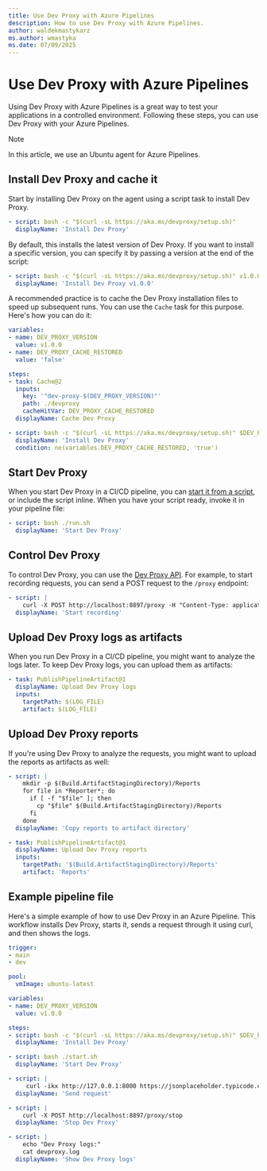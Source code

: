 ```yaml
---
title: Use Dev Proxy with Azure Pipelines
description: How to use Dev Proxy with Azure Pipelines.
author: waldekmastykarz
ms.author: wmastyka
ms.date: 07/09/2025
---
```


# Use Dev Proxy with Azure Pipelines

Using Dev Proxy with Azure Pipelines is a great way to test your applications in a controlled environment. Following these steps, you can use Dev Proxy with your Azure Pipelines.

> [!NOTE]
> In this article, we use an Ubuntu agent for Azure Pipelines.

## Install Dev Proxy and cache it

Start by installing Dev Proxy on the agent using a script task to install Dev Proxy.

```yaml
- script: bash -c "$(curl -sL https://aka.ms/devproxy/setup.sh)"
  displayName: 'Install Dev Proxy'
```

By default, this installs the latest version of Dev Proxy. If you want to install a specific version, you can specify it by passing a version at the end of the script:

```yaml
- script: bash -c "$(curl -sL https://aka.ms/devproxy/setup.sh)" v1.0.0
  displayName: 'Install Dev Proxy v1.0.0'
```

A recommended practice is to cache the Dev Proxy installation files to speed up subsequent runs. You can use the `Cache` task for this purpose. Here's how you can do it:

```yaml
variables:
- name: DEV_PROXY_VERSION
  value: v1.0.0
- name: DEV_PROXY_CACHE_RESTORED
  value: 'false'

steps:
- task: Cache@2
  inputs:
    key: '"dev-proxy-$(DEV_PROXY_VERSION)"'
    path: ./devproxy
    cacheHitVar: DEV_PROXY_CACHE_RESTORED
  displayName: Cache Dev Proxy

- script: bash -c "$(curl -sL https://aka.ms/devproxy/setup.sh)" $DEV_PROXY_VERSION
  displayName: 'Install Dev Proxy'
  condition: ne(variables.DEV_PROXY_CACHE_RESTORED, 'true')
```

## Start Dev Proxy

When you start Dev Proxy in a CI/CD pipeline, you can [start it from a script](./use-dev-proxy-in-ci-cd-overview.md#example-start-script), or include the script inline. When you have your script ready, invoke it in your pipeline file:

```yaml
- script: bash ./run.sh
  displayName: 'Start Dev Proxy'
```

## Control Dev Proxy

To control Dev Proxy, you can use the [Dev Proxy API](../technical-reference/proxy-api.md). For example, to start recording requests, you can send a POST request to the `/proxy` endpoint:

```yaml
- script: |
    curl -X POST http://localhost:8897/proxy -H "Content-Type: application/json" -d '{"recording": true}'
  displayName: 'Start recording'
```

## Upload Dev Proxy logs as artifacts

When you run Dev Proxy in a CI/CD pipeline, you might want to analyze the logs later. To keep Dev Proxy logs, you can upload them as artifacts:

```yaml
- task: PublishPipelineArtifact@1
  displayName: Upload Dev Proxy logs
  inputs:
    targetPath: $(LOG_FILE)
    artifact: $(LOG_FILE)
```

## Upload Dev Proxy reports

If you're using Dev Proxy to analyze the requests, you might want to upload the reports as artifacts as well:

```yaml
- script: |
    mkdir -p $(Build.ArtifactStagingDirectory)/Reports
    for file in *Reporter*; do
      if [ -f "$file" ]; then
        cp "$file" $(Build.ArtifactStagingDirectory)/Reports
      fi
    done
  displayName: 'Copy reports to artifact directory'

- task: PublishPipelineArtifact@1
  displayName: Upload Dev Proxy reports
  inputs:
    targetPath: '$(Build.ArtifactStagingDirectory)/Reports'
    artifact: 'Reports'
```

## Example pipeline file

Here's a simple example of how to use Dev Proxy in an Azure Pipeline. This workflow installs Dev Proxy, starts it, sends a request through it using curl, and then shows the logs.

```yaml
trigger:
- main
- dev

pool:
  vmImage: ubuntu-latest

variables:
- name: DEV_PROXY_VERSION
  value: v1.0.0

steps:
- script: bash -c "$(curl -sL https://aka.ms/devproxy/setup.sh)" $DEV_PROXY_VERSION
  displayName: 'Install Dev Proxy'

- script: bash ./start.sh
  displayName: 'Start Dev Proxy'

- script: |
     curl -ikx http://127.0.0.1:8000 https://jsonplaceholder.typicode.com/posts
  displayName: 'Send request'

- script: |
    curl -X POST http://localhost:8897/proxy/stop
  displayName: 'Stop Dev Proxy'

- script: |
    echo "Dev Proxy logs:"
    cat devproxy.log
  displayName: 'Show Dev Proxy logs'
```
